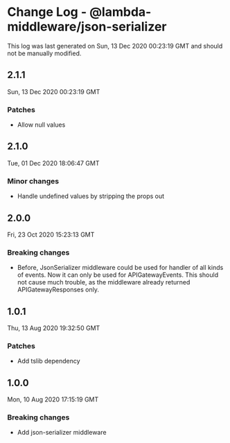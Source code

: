 # Change Log - @lambda-middleware/json-serializer

This log was last generated on Sun, 13 Dec 2020 00:23:19 GMT and should not be manually modified.

## 2.1.1
Sun, 13 Dec 2020 00:23:19 GMT

### Patches

- Allow null values

## 2.1.0
Tue, 01 Dec 2020 18:06:47 GMT

### Minor changes

- Handle undefined values by stripping the props out

## 2.0.0
Fri, 23 Oct 2020 15:23:13 GMT

### Breaking changes

- Before, JsonSerializer middleware could be used for handler of all kinds of events. Now it can only be used for APIGatewayEvents. This should not cause much trouble, as the middleware already returned APIGatewayResponses only.

## 1.0.1
Thu, 13 Aug 2020 19:32:50 GMT

### Patches

- Add tslib dependency

## 1.0.0
Mon, 10 Aug 2020 17:15:19 GMT

### Breaking changes

- Add json-serializer middleware

